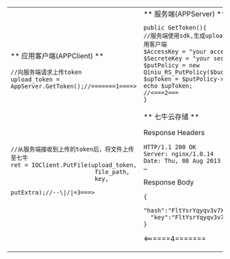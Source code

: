      
 <table> 
 	<tr> 
 		<td rowspan="2" >
 		
 ** 应用客户端(APPClient) **
 
 
 
``` 
//向服务端请求上传token
upload_token = AppServer.GetToken();//=======1====>








//从服务端接收到上传的token后，将文件上传至七牛
ret = IOClient.PutFile(upload_token,
						file_path,
						key,
						putExtra);//--\|/|=3===>



```

</td>
<td>
** 服务端(APPServer)  **

```
public GetToken(){
//服务端使用sdk,生成upload token,颁发给应用客户端
$AccessKey = "your accessKey";
$SecreteKey = "your secreteKey"
$putPolicy = new Qiniu_RS_PutPolicy($bucket);
$upToken = $putPolicy->Token(null); 
echo $upToken;
//<===2===
}
```

</td>
</tr>
<tr>
<td>
** 七牛云存储 **

Response Headers
 
``` 
HTTP/1.1 200 OK
Server: nginx/1.0.14
Date: Thu, 08 Aug 2013 09:38:17 GMT
…

```

Response Body

``` 
{
  "hash":"FltYsrYqyqv3v7Xt6CZL2Xb5ATxT",
  "key":"FltYsrYqyqv3v7Xt6CZL2Xb5ATxT"
}
``` 
<======4=======

</td>
</tr>
<tr>
</tr>
</table>
